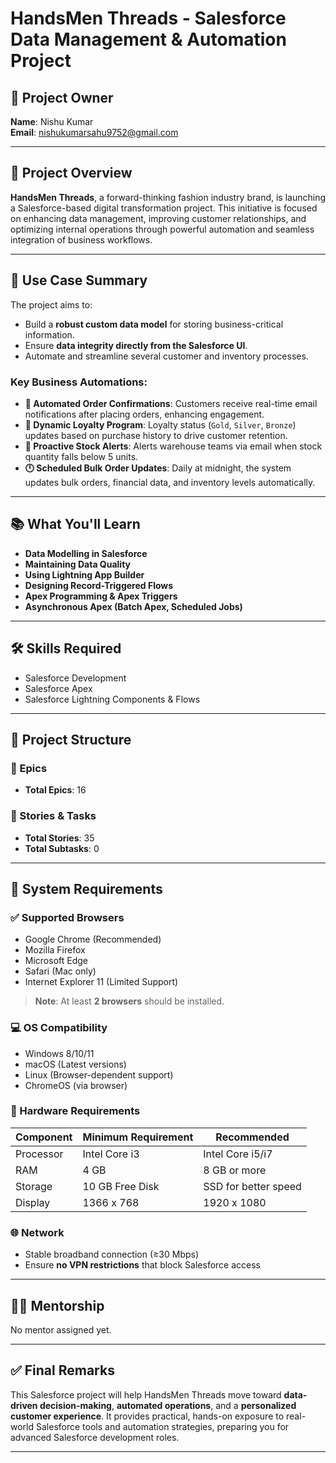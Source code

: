 # HandsMen Threads - Salesforce Data Management & Automation Project

## 👤 Project Owner
**Name**: Nishu Kumar  
**Email**: [nishukumarsahu9752@gmail.com](mailto:nishukumarsahu9752@gmail.com)

---

## 🧵 Project Overview

**HandsMen Threads**, a forward-thinking fashion industry brand, is launching a Salesforce-based digital transformation project. This initiative is focused on enhancing data management, improving customer relationships, and optimizing internal operations through powerful automation and seamless integration of business workflows.

---

## 🎯 Use Case Summary

The project aims to:

- Build a **robust custom data model** for storing business-critical information.
- Ensure **data integrity directly from the Salesforce UI**.
- Automate and streamline several customer and inventory processes.

### Key Business Automations:

- **📧 Automated Order Confirmations**: Customers receive real-time email notifications after placing orders, enhancing engagement.
- **🏅 Dynamic Loyalty Program**: Loyalty status (`Gold`, `Silver`, `Bronze`) updates based on purchase history to drive customer retention.
- **🚨 Proactive Stock Alerts**: Alerts warehouse teams via email when stock quantity falls below 5 units.
- **🕛 Scheduled Bulk Order Updates**: Daily at midnight, the system updates bulk orders, financial data, and inventory levels automatically.

---

## 📚 What You'll Learn

- **Data Modelling in Salesforce**
- **Maintaining Data Quality**
- **Using Lightning App Builder**
- **Designing Record-Triggered Flows**
- **Apex Programming & Apex Triggers**
- **Asynchronous Apex (Batch Apex, Scheduled Jobs)**

---

## 🛠️ Skills Required

- Salesforce Development  
- Salesforce Apex  
- Salesforce Lightning Components & Flows  

---

## 🧩 Project Structure

### 📌 Epics
- **Total Epics**: 16

### 📌 Stories & Tasks
- **Total Stories**: 35  
- **Total Subtasks**: 0

---

## 🧪 System Requirements

### ✅ Supported Browsers
- Google Chrome (Recommended)
- Mozilla Firefox
- Microsoft Edge
- Safari (Mac only)
- Internet Explorer 11 (Limited Support)

> **Note**: At least **2 browsers** should be installed.

### 💻 OS Compatibility
- Windows 8/10/11
- macOS (Latest versions)
- Linux (Browser-dependent support)
- ChromeOS (via browser)

### 💾 Hardware Requirements
| Component     | Minimum Requirement | Recommended          |
|---------------|---------------------|----------------------|
| Processor     | Intel Core i3       | Intel Core i5/i7     |
| RAM           | 4 GB                | 8 GB or more         |
| Storage       | 10 GB Free Disk     | SSD for better speed |
| Display       | 1366 x 768          | 1920 x 1080          |

### 🌐 Network
- Stable broadband connection (≥30 Mbps)
- Ensure **no VPN restrictions** that block Salesforce access

---

## 🧑‍💼 Mentorship

No mentor assigned yet.

---

## ✅ Final Remarks

This Salesforce project will help HandsMen Threads move toward **data-driven decision-making**, **automated operations**, and a **personalized customer experience**. It provides practical, hands-on exposure to real-world Salesforce tools and automation strategies, preparing you for advanced Salesforce development roles.

---
